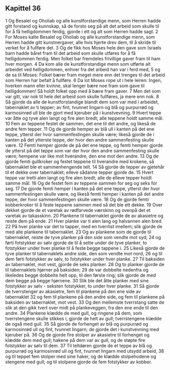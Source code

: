 ## Kapittel 36

1 Og Besalel og Oholiab og alle kunstforstandige menn, som Herren hadde gitt forstand og kunnskap, så de forsto seg på alt det arbeid som skulle til for å få helligdommen ferdig, gjorde i ett og alt som Herren hadde sagt.
2 For Moses kalte Besalel og Oholiab og alle kunstforstandige menn, som Herren hadde gitt kunstnergaver, alle hvis hjerte drev dem, til å skride til verket for å fullføre det.
3 Og de fikk hos Moses hele den gave som Israels barn hadde båret fram til det arbeid som skulle utføres for å få helligdommen ferdig. Men folket bar fremdeles frivillige gaver fram til ham hver morgen.
4 Da kom alle de kunstforstandige menn som utførte alt arbeidet ved helligdommen, enhver fra det arbeid han var i ferd med,
5 og de sa til Moses: Folket bærer fram meget mere enn det trenges til det arbeid som Herren har befalt å fullføre.
6 Da lot Moses rope ut i hele leiren: Ingen, hverken mann eller kvinne, skal lenger bære noe fram som gave til helligdommen! Så holdt folket opp med å bære fram gaver.
7 Men det som var gitt, var nok til hele det arbeid som skulle fullføres, ja mere enn nok.
8 Så gjorde da alle de kunstforstandige blandt dem som var med i arbeidet, tabernaklet av ti tepper; av fint, tvunnet lingarn og blå og purpurrød og karmosinrød ull ble de gjort med kjeruber på i kunstvevning.
9 Hvert teppe var åtte og tyve alen langt og fire alen bredt; alle teppene holdt samme mål.
10 Fem av teppene festet de sammen, det ene til det andre, og likeså de andre fem tepper.
11 Og de gjorde hemper av blå ull i kanten på det ene teppe, ytterst der hvor sammenfestingen skulle være; likeså gjorde de i kanten på det ytterste teppe, der hvor den andre sammenfesting skulle være.
12 Femti hemper gjorde de på det ene teppe, og femti hemper gjorde de ytterst på det teppe som var der hvor den andre sammenfesting skulle være; hempene var like mot hverandre, den ene mot den andre.
13 Og de gjorde femti gullkroker og festet teppene til hverandre med krokene, så tabernaklet ble et sammenhengende telt.
14 Så gjorde de tepper av gjetehår til et dekke over tabernaklet; elleve sådanne tepper gjorde de.
15 Hvert teppe var tretti alen langt og fire alen bredt; alle de elleve tepper holdt samme mål.
16 Og de festet fem av teppene sammen for seg og seks for seg.
17 De gjorde femti hemper i kanten på det ene teppe, ytterst der hvor sammenfestingen skulle være, og likeså femti hemper i kanten på det andre teppe, der hvor sammenfestingen skulle være.
18 Og de gjorde femti kobberkroker til å feste teppene sammen med så det ble ett dekke.
19 Over dekket gjorde de et varetak av rødfarvede værskinn og ovenpå det et varetak av takasskinn.
20 Plankene til tabernaklet gjorde de av akasietre og reiste dem på ende.
21 Hver planke var ti alen lang og halvannen alen bred.
22 På hver planke var det to tapper, med en tverrlist imellem; slik gjorde de med alle plankene til tabernaklet.
23 Og av plankene som de gjorde til tabernaklet, reiste de tyve planker på den side som vendte mot syd;
24 og førti fotstykker av sølv gjorde de til å sette under de tyve planker, to fotstykker under hver planke til å feste begge tappene i.
25 Likeså gjorde de tyve planker til tabernaklets andre side, den som vendte mot nord,
26 og til dem førti fotstykker av sølv, to fotstykker under hver planke.
27 Til baksiden av tabernaklet, mot vest, gjorde de seks planker.
28 Og to planker gjorde de til tabernaklets hjørner på baksiden;
29 de var dobbelte nedenfra og likeledes begge dobbelte helt opp, til den første ring; slik gjorde de med dem begge på begge hjørnene.
30 Slik ble det åtte planker med sine fotstykker av sølv - seksten fotstykker, to under hver planke.
31 Så gjorde de tverrstenger av akasietre, fem til plankene på den ene side av tabernaklet
32 og fem til plankene på den andre side, og fem til plankene på baksiden av tabernaklet, mot vest.
33 Og den mellemste tverrstang satte de slik at den gikk tvert over midt på plankeveggen, fra den ene ende til den andre.
34 Plankene klædde de med gull, og ringene på dem, som tverrstengene skulle stikkes i, gjorde de helt av gull; tverrstengene klædde de også med gull.
35 Så gjorde de forhenget av blå og purpurrød og karmosinrød ull og fint, tvunnet lingarn; de gjorde det i kunstvevning med kjeruber på.
36 Og de gjorde fire stolper av akasietre til forhenget og klædde dem med gull; hakene på dem var av gull, og de støpte fire fotstykker av sølv til dem.
37 Til teltdøren gjorde de et teppe av blå og purpurrød og karmosinrød ull og fint, tvunnet lingarn med utsydd arbeid,
38 og til teppet fem stolper med sine haker, og de klædde stolpehodene og stengene med gull; og til stolpene gjorde de fem fotstykker av kobber.
